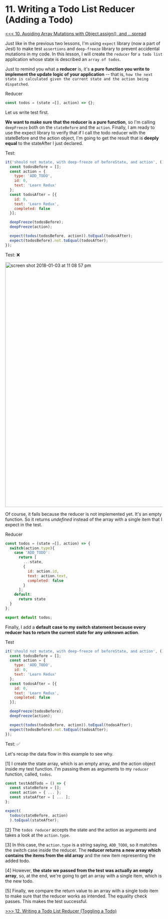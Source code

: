 # 11. Writing a Todo List Reducer (Adding a Todo)

[<<< 10. Avoiding Array Mutations with Object.assign(), and ...spread](https://github.com/xgirma/getting-started-with-redux/tree/master/chapters/10)

Just like in the previous two lessons, I'm using `expect` library (now a part of Jest) to make test `assertions` and `deep-freeze` library to prevent accidental mutations in my code. In this lesson, I will create the `reducer` for `a todo list` application whose state is described an `array of todos`.

Just to remind you what a **reducer** is, it's **a pure function you write to implement the update logic of your application** -- that is, `how the next state is calculated given the current state and the action being dispatched`.

Reducer
```javascript
const todos = (state =[], action) => {};
```
Let us write test first. 

**We want to make sure that the reducer is a pure function**, so I'm calling `deepFreeze` both on the `stateBefore` and the `action`. Finally, I am ready to use the expect library to verify that if I call the todo reducer with the stateBefore and the action object, I'm going to get the result that is **deeply equal** to the stateAfter I just declared.

Test:
```javascript
it('should not mutate, with deep-freeze of beforeState, and action', () => {
  const todosBefore = [];
  const action = {
    type: 'ADD_TODO',
    id: 0,
    text: 'Learn Redux'
  };
  const todosAfter = [{
    id: 0,
    text: 'Learn Redux',
    completed: false
  }];

  deepFreeze(todosBefore);
  deepFreeze(action);

  expect(todos(todosBefore, action)).toEqual(todosAfter);
  expect(todosBefore).not.toEqual(todosAfter);
});
```
Test: :x:

<img width="784" alt="screen shot 2018-01-03 at 11 08 57 pm" src="https://user-images.githubusercontent.com/5876481/34553223-263d56cc-f0db-11e7-938a-7a8f2200f4c9.png">

Of course, it fails because the reducer is not implemented yet. It's an empty function. So it returns _undefined_ instead of the array with a single item that I expect in the test.

Reducer
```javascript
const todos = (state =[], action) => {
  switch(action.type){
    case 'ADD_TODO':
      return [
        ...state,
        {
          id: action.id,
          text: action.text,
          completed: false
        }
      ];
    default:
      return state
  }
};

export default todos;
```
Finally, I add a **default case to my switch statement because every reducer has to return the current state for any unknown action**.

Test
```javascript
it('should not mutate, with deep-freeze of beforeState, and action', () => {
  const todosBefore = [];
  const action = {
    type: 'ADD_TODO',
    id: 0,
    text: 'Learn Redux'
  };
  const todosAfter = [{
    id: 0,
    text: 'Learn Redux',
    completed: false
  }];

  deepFreeze(todosBefore);
  deepFreeze(action);

  expect(todos(todosBefore, action)).toEqual(todosAfter);
  expect(todosBefore).not.toEqual(todosAfter);
});
```
Test: :white_check_mark:

Let's recap the data flow in this example to see why.

[1] I create the state array, which is an empty array, and the action object inside my test function. I'm passing them as arguments to my `reducer` function, called, `todos`.

```javascript
const testAddTodo = () => {
  const stateBefore = [];
  const action = { ... };
  const stateAfter = [ ... ];
};

expect(
  todos(stateBefore, action)
  ).toEqual(stateAfter);
```

[2] The `todos reducer` accepts the state and the action as arguments and takes a look at the `action.type`.

[3] In this case, the `action.type` is a string saying, `ADD_TODO`, so it matches the switch case inside the reducer. The **reducer returns a new array which contains the items from the old array** and the new item representing the added todo.

[4] However, **the state we passed from the test was actually an empty array**, so, at the end, we're going to get an array with a single item, which is the new todo.

[5] Finally, we compare the return value to an array with a single todo item to make sure that the reducer works as intended. The equality check passes. This makes the test successful.

[>>> 12. Writing a Todo List Reducer (Toggling a Todo)](https://github.com/xgirma/getting-started-with-redux/tree/master/chapters/11)